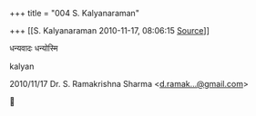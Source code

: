 +++
title = "004 S. Kalyanaraman"

+++
[[S. Kalyanaraman	2010-11-17, 08:06:15 [Source](https://groups.google.com/g/bvparishat/c/cPsk39I19G0)]]



धन्यवादः धन्योस्मि

kalyan

  
  

2010/11/17 Dr. S. Ramakrishna Sharma \<[d.ramak...@gmail.com]()\>



